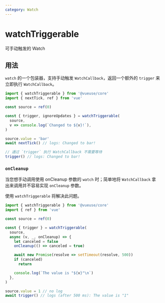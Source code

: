 ```yaml
---
category: Watch
---
```


# watchTriggerable

可手动触发的 Watch

## 用法

`watch` 的一个包装器，支持手动触发 `WatchCallback`，返回一个额外的 `trigger` 来立即执行 `WatchCallback`。

```typescript
import { watchTriggerable } from '@vueuse/core'
import { nextTick, ref } from 'vue'

const source = ref(0)

const { trigger, ignoreUpdates } = watchTriggerable(
  source,
  v => console.log(`Changed to ${v}!`),
)

source.value = 'bar'
await nextTick() // logs: Changed to bar!

// 通过 `trigger` 执行 WatchCallback 不需要等待
trigger() // logs: Changed to bar!
```

### `onCleanup`

当您想手动调用使用 onCleanup 参数的 `watch` 时；简单地将 `WatchCallback` 拿出来调用并不容易实现 `onCleanup` 参数。

使用 `watchTriggerable` 将解决此问题。

```typescript
import { watchTriggerable } from '@vueuse/core'
import { ref } from 'vue'

const source = ref(0)

const { trigger } = watchTriggerable(
  source,
  async (v, _, onCleanup) => {
    let canceled = false
    onCleanup(() => canceled = true)

    await new Promise(resolve => setTimeout(resolve, 500))
    if (canceled)
      return

    console.log(`The value is "${v}"\n`)
  },
)

source.value = 1 // no log
await trigger() // logs (after 500 ms): The value is "1"
```
